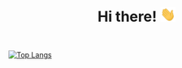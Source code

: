 <h1 align="center">Hi there! <img src="https://raw.githubusercontent.com/ABSphreak/ABSphreak/master/gifs/Hi.gif" width="30px"></h1>

<br>

[![Top Langs](https://github-readme-stats.vercel.app/api/top-langs/?username=blackzarifa&layout=compact&theme=tokyonight)](https://github.com/blackzarifa/github-readme-stats)


<!--
**blackzarifa/blackzarifa** is a ✨ _special_ ✨ repository because its `README.md` (this file) appears on your GitHub profile.

Here are some ideas to get you started:

- 🔭 I’m currently working on ...
- 🌱 I’m currently learning ...
- 👯 I’m looking to collaborate on ...
- 🤔 I’m looking for help with ...
- 💬 Ask me about ...
- 📫 How to reach me: ...
- 😄 Pronouns: ...
- ⚡ Fun fact: ...
-->
